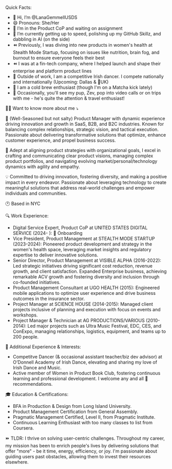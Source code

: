 Quick Facts:
- 👋 Hi, I’m @LanaGemmellUSDS
- 😄 Pronouns: She/Her
- 👀 I’m in the Product CoP and waiting on assignment
- 🌱 I’m currently getting up to speed, polishing up my GitHub Skillz, and dabbling in AI (on the side)
- ⏪ Previously, I was diving into new products in women's health at Stealth Mode Startup, focusing on issues like nutrition, brain fog, and burnout to ensure everyone feels their best
- ⏪ I was at a fin-tech company, where I helped launch and shape their enterprise and platform product lines
- 💃 Outside of work, I am a competitive Irish dancer. I compete nationally and internationally (Upcoming: Dallas & 🤞UK)
- 🥤 I am a cold brew enthusiast (though I'm on a Matcha kick lately)
- 🐶 Occasionally, you'll see my pup, Zev, pop into video calls or on trips with me - he's quite the attention & travel enthusiast!

👱‍♀️ Want to know more about me ⤵️

🚀 (Well-Seasoned but not salty) Product Manager with dynamic experience driving innovation and growth in SaaS, B2B, and B2C industries. Known for balancing complex relationships, strategic vision, and tactical execution. Passionate about delivering transformative solutions that optimize, enhance customer experience, and propel business success.

💼 Adept at aligning product strategies with organizational goals, I excel in crafting and communicating clear product visions, managing complex product portfolios, and navigating evolving market/personal/technology dynamics with agility and empathy.

💡 Committed to driving innovation, fostering diversity, and making a positive impact in every endeavor. Passionate about leveraging technology to create meaningful solutions that address real-world challenges and empower individuals and communities.

🕐 Based in NYC

🔍 Work Experience:

- Digital Service Expert, Product CoP at UNITED STATES DIGITAL SERVICE (2024- ): 🐝 Onboarding
- Vice President, Product Management at STEALTH MODE STARTUP (2023-2024): Pioneered product development and strategy in the women's health space, leveraging market insights and regulatory expertise to deliver innovative solutions.
- Senior Director, Product Management at VISIBLE ALPHA (2016-2022): Led strategic initiatives driving significant cost reduction, revenue growth, and client satisfaction. Expanded Enterprise business, achieving remarkable ACV growth and fostering diversity and inclusion through co-founded initiatives.
- Product Management Consultant at UGO HEALTH (2015): Engineered mobile applications to optimize user experience and drive business outcomes in the insurance sector.
- Project Manager at SCIENCE HOUSE (2014-2015): Managed client projects inclusive of planning and execution with focus on events and workshops.
- Project Manager & Technician at AG PRODUCTIONS/VARIOUS (2010-2014): Led major projects such as Ultra Music Festival, EDC, CES, and ConExpo, managing relationships, logistics, equipment, and teams up to 200 people.

🌟 Additional Experience & Interests:

- Competitve Dancer (& occasional assistant teacher/biz dev advisor) at O’Donnell Academy of Irish Dance, elevating and sharing my love of Irish Dance and Music.
- Active member of Women in Product Book Club, fostering continuous learning and professional development. I welcome any and all 📖 recommendations.

🎓 Education & Certifications:

- BFA in Production & Design from Long Island University.
- Product Management Certification from General Assembly.
- Pragmatic Management Certified, Level II, from Pragmatic Institute.
- Continuous Learning Enthusiast with too many classes to list from Coursera.

⏩ TLDR: I thrive on solving user-centric challenges. Throughout my career, my mission has been to enrich people's lives by delivering solutions that offer "more" - be it time, energy, efficiency, or joy. I'm passionate about guiding users past obstacles, allowing them to invest their resources elsewhere.

<!---
LanaGemmellUSDS/LanaGemmellUSDS is a ✨ special ✨ repository because its `README.md` (this file) appears on your GitHub profile.
You can click the Preview link to take a look at your changes.
--->
